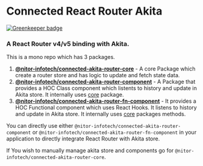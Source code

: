 # Connected React Router Akita

[![Greenkeeper badge](https://badges.greenkeeper.io/nitor-infotech-oss/connected-react-router-akita.svg)](https://greenkeeper.io/)

### A React Router v4/v5 binding with Akita.

This is a mono repo which has 3 packages.

1. [**@nitor-infotech/connected-akita-router-core**](https://github.com/nitor-infotech-oss/connected-react-router-akita/tree/master/packages/core) - A core Package which create a router store and has logic to update and fetch state data.
2. [**@nitor-infotech/connected-akita-router-component**](https://github.com/nitor-infotech-oss/connected-react-router-akita/tree/master/packages/component) -  A Package that provides a HOC Class component which listents to history and update in Akita store. It internally uses [core](https://github.com/nitor-infotech-oss/connected-react-router-akita/tree/master/packages/core) package.
3. [**@nitor-infotech/connected-akita-router-fn-component**](https://github.com/nitor-infotech-oss/connected-react-router-akita/tree/master/packages/hook-component) - It provides a HOC Functional component which uses React Hooks. It listens to history and update in Akita store. It  internally uses [core](https://github.com/nitor-infotech-oss/connected-react-router-akita/tree/master/packages/core) packages methods.

You can directly use either `@nitor-infotech/connected-akita-router-component` or `@nitor-infotech/connected-akita-router-fn-component` in your application to directly integrate React Router with Akita store.

If You wish to manually manage akita store and components go for `@nitor-infotech/connected-akita-router-core`.
